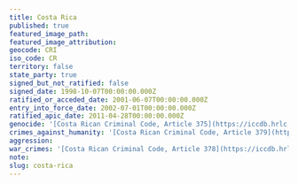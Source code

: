 ```yaml
---
title: Costa Rica
published: true
featured_image_path:
featured_image_attribution:
geocode: CRI
iso_code: CR
territory: false
state_party: true
signed_but_not_ratified: false
signed_date: 1998-10-07T00:00:00.000Z
ratified_or_acceded_date: 2001-06-07T00:00:00.000Z
entry_into_force_date: 2002-07-01T00:00:00.000Z
ratified_apic_date: 2011-04-28T00:00:00.000Z
genocide: '[Costa Rican Criminal Code, Article 375](https://iccdb.hrlc.net/data/doc/178/keyword/46/)'
crimes_against_humanity: '[Costa Rican Criminal Code, Article 379](https://iccdb.hrlc.net/data/doc/178/keyword/13/)'
aggression:
war_crimes: '[Costa Rican Criminal Code, Article 378](https://iccdb.hrlc.net/data/doc/178/keyword/145/)'
note:
slug: costa-rica
---
```



